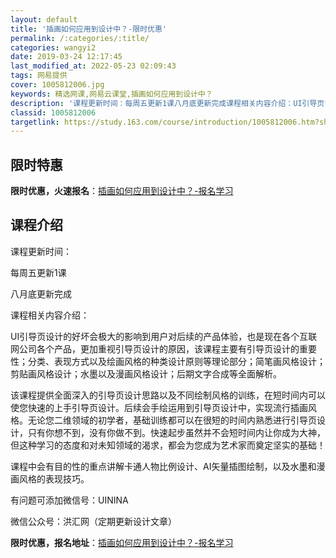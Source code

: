 ```yaml
---
layout: default
title: '插画如何应用到设计中？-限时优惠'
permalink: /:categories/:title/
categories: wangyi2
date: 2019-03-24 12:17:45
last_modified_at: 2022-05-23 02:09:43
tags: 网易提供
cover: 1005812006.jpg
keywords: 精选网课,网易云课堂,插画如何应用到设计中？
description: '课程更新时间：每周五更新1课八月底更新完成课程相关内容介绍：UI引导页设计的好坏会极大的影响到用户对后续的产品体验，也是'
classid: 1005812006
targetlink: https://study.163.com/course/introduction/1005812006.htm?share=1&shareId=1025206652&utm_campaign=share&utm_medium=iphoneShare&utm_source=&utm_u=1025206652
---
```


## 限时特惠

**限时优惠，火速报名**：[插画如何应用到设计中？-报名学习](https://study.163.com/course/introduction/1005812006.htm?share=1&shareId=1025206652&utm_campaign=share&utm_medium=iphoneShare&utm_source=&utm_u=1025206652)

## 课程介绍

课程更新时间：

每周五更新1课

八月底更新完成

课程相关内容介绍：

UI引导页设计的好坏会极大的影响到用户对后续的产品体验，也是现在各个互联网公司各个产品，更加重视引导页设计的原因，该课程主要有引导页设计的重要性；分类、表现方式以及绘画风格的种类设计原则等理论部分；简笔画风格设计；剪贴画风格设计；水墨以及漫画风格设计；后期文字合成等全面解析。

该课程提供全面深入的引导页设计思路以及不同绘制风格的训练，在短时间内可以使您快速的上手引导页设计。后续会手绘运用到引导页设计中，实现流行插画风格。无论您二维领域的初学者，基础训练都可以在很短的时间内熟悉进行引导页设计，只有你想不到，没有你做不到。快速起步虽然并不会短时间内让你成为大神，但这种学习的态度和对未知领域的渴求，都会为您成为艺术家而奠定坚实的基础！

课程中会有目的性的重点讲解卡通人物比例设计、AI矢量插图绘制，以及水墨和漫画风格的表现技巧。

有问题可添加微信号：UININA

微信公众号：洪汇网（定期更新设计文章）

**限时优惠，报名地址**：[插画如何应用到设计中？-报名学习](https://study.163.com/course/introduction/1005812006.htm?share=1&shareId=1025206652&utm_campaign=share&utm_medium=iphoneShare&utm_source=&utm_u=1025206652)

